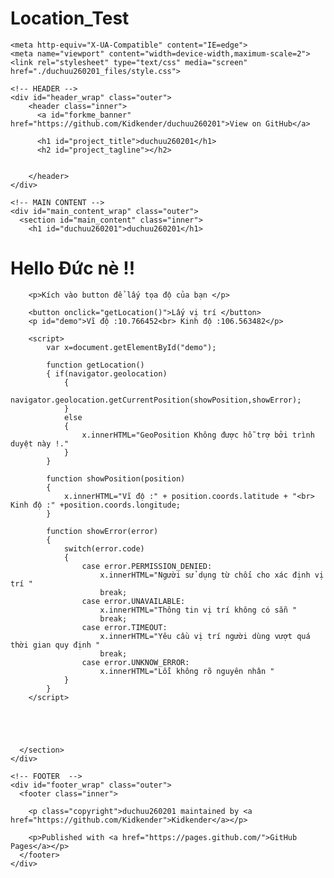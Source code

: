 ﻿# Location_Test
<!DOCTYPE html>
<!-- saved from url=(0041)https://kidkender.github.io/duchuu260201/ -->
<html lang="en-US"><head><meta http-equiv="Content-Type" content="text/html; charset=UTF-8">
    
    <meta http-equiv="X-UA-Compatible" content="IE=edge">
    <meta name="viewport" content="width=device-width,maximum-scale=2">
    <link rel="stylesheet" type="text/css" media="screen" href="./duchuu260201_files/style.css">

<!-- Begin Jekyll SEO tag v2.7.1 -->
<title>duchuu260201</title>
<meta name="generator" content="Jekyll v3.9.0">
<meta property="og:title" content="duchuu260201">
<meta property="og:locale" content="en_US">
<link rel="canonical" href="https://kidkender.github.io/duchuu260201/">
<meta property="og:url" content="https://kidkender.github.io/duchuu260201/">
<meta property="og:site_name" content="duchuu260201">
<meta name="twitter:card" content="summary">
<meta property="twitter:title" content="duchuu260201">
<script type="application/ld+json">
{"headline":"duchuu260201","url":"https://kidkender.github.io/Location_Test/","@type":"WebSite","name":"duchuu260201","@context":"https://schema.org"}</script>
<!-- End Jekyll SEO tag -->

  </head>

  <body>

    <!-- HEADER -->
    <div id="header_wrap" class="outer">
        <header class="inner">
          <a id="forkme_banner" href="https://github.com/Kidkender/duchuu260201">View on GitHub</a>

          <h1 id="project_title">duchuu260201</h1>
          <h2 id="project_tagline"></h2>

          
        </header>
    </div>

    <!-- MAIN CONTENT -->
    <div id="main_content_wrap" class="outer">
      <section id="main_content" class="inner">
        <h1 id="duchuu260201">duchuu260201</h1>
<h1 id="hello-đức-nè-">Hello Đức nè !!</h1>

    
        <p>Kích vào button để lấy tọa độ của bạn </p>

        <button onclick="getLocation()">Lấy vị trí </button>
        <p id="demo">Vĩ độ :10.766452<br> Kinh độ :106.563482</p>

        <script>
            var x=document.getElementById("demo");

            function getLocation()
            { if(navigator.geolocation)
                { 
                    navigator.geolocation.getCurrentPosition(showPosition,showError);
                }
                else
                { 
                    x.innerHTML="GeoPosition Không được hỗ trợ bởi trình duyệt này !."
                }
            }

            function showPosition(position)
            {
                x.innerHTML="Vĩ độ :" + position.coords.latitude + "<br> Kinh độ :" +position.coords.longitude;
            }

            function showError(error)
            {
                switch(error.code)
                { 
                    case error.PERMISSION_DENIED:
                        x.innerHTML="Người sử dụng từ chối cho xác định vị trí "
                        break;
                    case error.UNAVAILABLE:
                        x.innerHTML="Thông tin vị trí không có sẵn "
                        break;
                    case error.TIMEOUT:
                        x.innerHTML="Yêu cầu vị trí người dùng vượt quá thời gian quy định "
                        break;
                    case error.UNKNOW_ERROR:
                        x.innerHTML="Lỗi không rõ nguyên nhân "
                }
            }
        </script>


    


      </section>
    </div>

    <!-- FOOTER  -->
    <div id="footer_wrap" class="outer">
      <footer class="inner">
        
        <p class="copyright">duchuu260201 maintained by <a href="https://github.com/Kidkender">Kidkender</a></p>
        
        <p>Published with <a href="https://pages.github.com/">GitHub Pages</a></p>
      </footer>
    </div>

    
  

</body></html>
